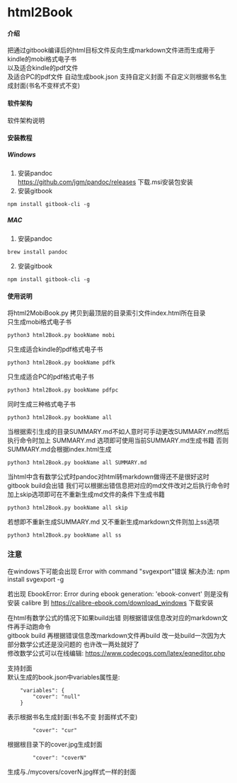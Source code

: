 # html2Book

#### 介绍
把通过gitbook编译后的html目标文件反向生成markdown文件进而生成用于kindle的mobi格式电子书  
以及适合kindle的pdf文件  
及适合PC的pdf文件
自动生成book.json 支持自定义封面 不自定义则根据书名生成封面(书名不变样式不变)
#### 软件架构
软件架构说明


#### 安装教程

##### Windows
1. 安装pandoc  
   https://github.com/jgm/pandoc/releases  下载.msi安装包安装
2. 安装gitbook
```
npm install gitbook-cli -g
```

##### MAC
1. 安装pandoc  
```
brew install pandoc
```
2. 安装gitbook
```
npm install gitbook-cli -g
```

#### 使用说明
将html2MobiBook.py 拷贝到最顶层的目录索引文件index.html所在目录  
只生成mobi格式电子书
```
python3 html2Book.py bookName mobi
```

只生成适合kindle的pdf格式电子书
```
python3 html2Book.py bookName pdfk
```

只生成适合PC的pdf格式电子书
```
python3 html2Book.py bookName pdfpc
```

同时生成三种格式电子书
```
python3 html2Book.py bookName all
```

当根据索引生成的目录SUMMARY.md不如人意时可手动更改SUMMARY.md然后执行命令时加上 SUMMARY.md 选项即可使用当前SUMMARY.md生成书籍 否则SUMMARY.md会根据index.html生成
```
python3 html2Book.py bookName all SUMMARY.md
```

当html中含有数学公式时pandoc对html转markdown做得还不是很好这时gitbook build会出错 我们可以根据出错信息把对应的md文件改对之后执行命令时加上skip选项即可在不重新生成md文件的条件下生成书籍
```
python3 html2Book.py bookName all skip
```

若想即不重新生成SUMMARY.md 又不重新生成markdown文件则加上ss选项
```
python3 html2Book.py bookName all ss
```


### 注意
在windows下可能会出现 Error with command "svgexport"错误
解决办法: npm install svgexport -g

若出现 EbookError: Error during ebook generation: 'ebook-convert' 则是没有安装 calibre 到 https://calibre-ebook.com/download_windows 下载安装 

在html有数学公式的情况下如果build出错 则根据错误信息改对应的markdown文件再手动跑命令  
gitbook build
再根据错误信息改markdown文件再build 改一处build一次因为大部分数学公式还是没问题的 也许改一两处就好了  
修改数学公式可以在线编辑: https://www.codecogs.com/latex/eqneditor.php  

支持封面  
默认生成的book.json中variables属性是:  

```
    "variables": {
        "cover": "null"
    }
``` 

表示根据书名生成封面(书名不变 封面样式不变)

```
        "cover": "cur"
```

根据根目录下的cover.jpg生成封面

```
        "cover": "coverN"
```

生成与./mycovers/coverN.jpg样式一样的封面





